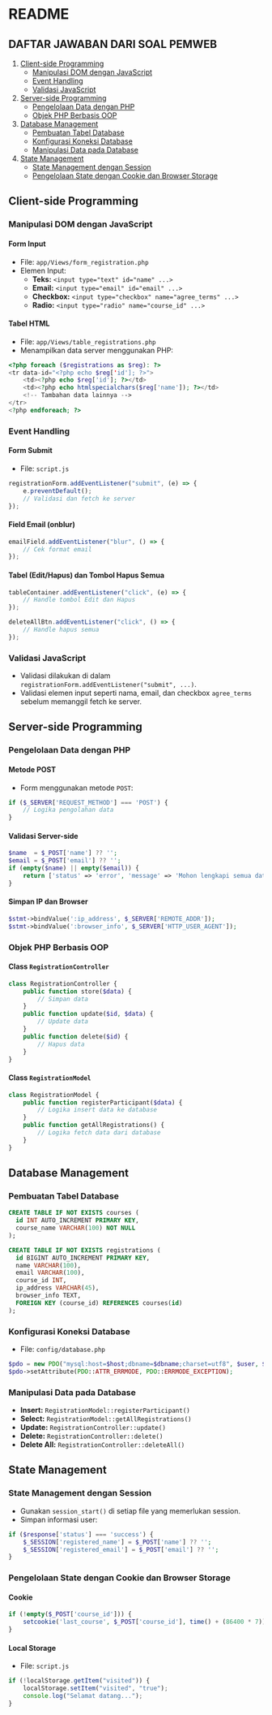 # README

## DAFTAR JAWABAN DARI SOAL PEMWEB

1. [Client-side Programming](#client-side-programming)
   - [Manipulasi DOM dengan JavaScript](#manipulasi-dom-dengan-javascript)
   - [Event Handling](#event-handling)
   - [Validasi JavaScript](#validasi-javascript)
2. [Server-side Programming](#server-side-programming)
   - [Pengelolaan Data dengan PHP](#pengelolaan-data-dengan-php)
   - [Objek PHP Berbasis OOP](#objek-php-berbasis-oop)
3. [Database Management](#database-management)
   - [Pembuatan Tabel Database](#pembuatan-tabel-database)
   - [Konfigurasi Koneksi Database](#konfigurasi-koneksi-database)
   - [Manipulasi Data pada Database](#manipulasi-data-pada-database)
4. [State Management](#state-management)
   - [State Management dengan Session](#state-management-dengan-session)
   - [Pengelolaan State dengan Cookie dan Browser Storage](#pengelolaan-state-dengan-cookie-dan-browser-storage)

## Client-side Programming

### Manipulasi DOM dengan JavaScript

#### Form Input
- File: `app/Views/form_registration.php`
- Elemen Input:
  - **Teks:** `<input type="text" id="name" ...>`
  - **Email:** `<input type="email" id="email" ...>`
  - **Checkbox:** `<input type="checkbox" name="agree_terms" ...>`
  - **Radio:** `<input type="radio" name="course_id" ...>`

#### Tabel HTML
- File: `app/Views/table_registrations.php`
- Menampilkan data server menggunakan PHP:

```php
<?php foreach ($registrations as $reg): ?>
<tr data-id="<?php echo $reg['id']; ?>">
    <td><?php echo $reg['id']; ?></td>
    <td><?php echo htmlspecialchars($reg['name']); ?></td>
    <!-- Tambahan data lainnya -->
</tr>
<?php endforeach; ?>
```

### Event Handling

#### Form Submit
- File: `script.js`

```javascript
registrationForm.addEventListener("submit", (e) => {
    e.preventDefault();
    // Validasi dan fetch ke server
});
```

#### Field Email (onblur)

```javascript
emailField.addEventListener("blur", () => {
    // Cek format email
});
```

#### Tabel (Edit/Hapus) dan Tombol Hapus Semua

```javascript
tableContainer.addEventListener("click", (e) => {
    // Handle tombol Edit dan Hapus
});

deleteAllBtn.addEventListener("click", () => {
    // Handle hapus semua
});
```

### Validasi JavaScript

- Validasi dilakukan di dalam `registrationForm.addEventListener("submit", ...)`.
- Validasi elemen input seperti nama, email, dan checkbox `agree_terms` sebelum memanggil fetch ke server.

## Server-side Programming

### Pengelolaan Data dengan PHP

#### Metode POST
- Form menggunakan metode `POST`:

```php
if ($_SERVER['REQUEST_METHOD'] === 'POST') {
    // Logika pengolahan data
}
```

#### Validasi Server-side

```php
$name  = $_POST['name'] ?? '';
$email = $_POST['email'] ?? '';
if (empty($name) || empty($email)) {
    return ['status' => 'error', 'message' => 'Mohon lengkapi semua data!'];
}
```

#### Simpan IP dan Browser

```php
$stmt->bindValue(':ip_address', $_SERVER['REMOTE_ADDR']);
$stmt->bindValue(':browser_info', $_SERVER['HTTP_USER_AGENT']);
```

### Objek PHP Berbasis OOP

#### Class `RegistrationController`

```php
class RegistrationController {
    public function store($data) {
        // Simpan data
    }
    public function update($id, $data) {
        // Update data
    }
    public function delete($id) {
        // Hapus data
    }
}
```

#### Class `RegistrationModel`

```php
class RegistrationModel {
    public function registerParticipant($data) {
        // Logika insert data ke database
    }
    public function getAllRegistrations() {
        // Logika fetch data dari database
    }
}
```

## Database Management

### Pembuatan Tabel Database

```sql
CREATE TABLE IF NOT EXISTS courses (
  id INT AUTO_INCREMENT PRIMARY KEY,
  course_name VARCHAR(100) NOT NULL
);

CREATE TABLE IF NOT EXISTS registrations (
  id BIGINT AUTO_INCREMENT PRIMARY KEY,
  name VARCHAR(100),
  email VARCHAR(100),
  course_id INT,
  ip_address VARCHAR(45),
  browser_info TEXT,
  FOREIGN KEY (course_id) REFERENCES courses(id)
);
```

### Konfigurasi Koneksi Database

- File: `config/database.php`

```php
$pdo = new PDO("mysql:host=$host;dbname=$dbname;charset=utf8", $user, $pass);
$pdo->setAttribute(PDO::ATTR_ERRMODE, PDO::ERRMODE_EXCEPTION);
```

### Manipulasi Data pada Database

- **Insert:** `RegistrationModel::registerParticipant()`
- **Select:** `RegistrationModel::getAllRegistrations()`
- **Update:** `RegistrationController::update()`
- **Delete:** `RegistrationController::delete()`
- **Delete All:** `RegistrationController::deleteAll()`

## State Management

### State Management dengan Session

- Gunakan `session_start()` di setiap file yang memerlukan session.
- Simpan informasi user:

```php
if ($response['status'] === 'success') {
    $_SESSION['registered_name'] = $_POST['name'] ?? '';
    $_SESSION['registered_email'] = $_POST['email'] ?? '';
}
```

### Pengelolaan State dengan Cookie dan Browser Storage

#### Cookie

```php
if (!empty($_POST['course_id'])) {
    setcookie('last_course', $_POST['course_id'], time() + (86400 * 7));
}
```

#### Local Storage

- File: `script.js`

```javascript
if (!localStorage.getItem("visited")) {
    localStorage.setItem("visited", "true");
    console.log("Selamat datang...");
}
